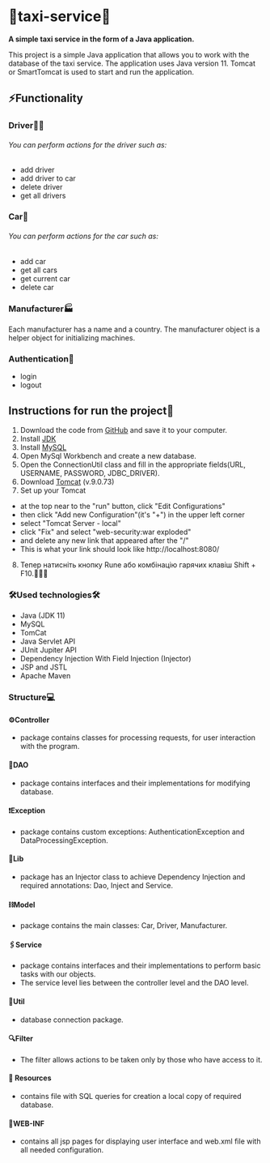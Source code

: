 # **🚖taxi-service🚖**
**A simple taxi service in the form of a Java application.**

This project is a simple Java application that allows you to work with the database of the taxi service.
The application uses Java version 11.
Tomcat or SmartTomcat is used to start and run the application.

## **⚡️Functionality**
### **‍️Driver👱‍♂️**
###### You can perform actions for the driver such as:
* add driver
* add driver to car
* delete driver
* get all drivers
### **Car🚗**
###### You can perform actions for the car such as:
* add car
* get all cars
* get current car
* delete car

### **Manufacturer🏭**
Each manufacturer has a name and a country. 
The manufacturer object is a helper object for initializing machines.

### **Authentication🔑**
* login
* logout

## Instructions for run the project🦾
1. Download the code from [GitHub](https://github.com/diana-lomei/taxi-service) and save it to your computer.
2. Install [JDK](https://www.oracle.com/cis/java/technologies/downloads/)
3. Install [MySQL](https://dev.mysql.com/downloads/installer/)
4. Open MySql Workbench and create a new database.
5. Open the ConnectionUtil class and fill in the appropriate fields(URL, USERNAME, PASSWORD, JDBC_DRIVER).
6. Download [Tomcat](https://tomcat.apache.org/download-90.cgi) (v.9.0.73)
7. Set up your Tomcat
*   at the top near to the "run" button, click "Edit Configurations"
* then click "Add new Configuration"(it's "+") in the upper left corner
* select "Tomcat Server - local"
* click "Fix" and select "web-security:war exploded"
* and delete any new link that appeared after the "/"
* This is what your link should look like http://localhost:8080/
8. Тепер натисніть кнопку Rune або комбінацію гарячих клавіш Shift + F10.🧑🏼‍💻

### **🛠️Used technologies🛠️**
* Java (JDK 11)
* MySQL
* TomCat
* Java Servlet API
* JUnit Jupiter API
* Dependency Injection With Field Injection (Injector)
* JSP and JSTL
* Apache Maven

### **Structure💻️**
#### ⚙️Controller
* package contains classes for processing requests, for user interaction with the program.
#### 🔩DAO
* package contains interfaces and their implementations for modifying database.
#### ❗️Exception
* package contains custom exceptions: AuthenticationException and DataProcessingException.
#### 📌Lib
* package has an Injector class to achieve Dependency Injection and required annotations: Dao, Inject and Service.
#### ⛓️Model
* package contains the main classes: Car, Driver, Manufacturer.
#### 🖇️Service
* package contains interfaces and their implementations to perform basic tasks with our objects.
* The service level lies between the controller level and the DAO level.
#### 🔗Util
* database connection package.
#### 🔍Filter
* The filter allows actions to be taken only by those who have access to it.
#### 📝 Resources
* contains file with SQL queries for creation a local copy of required database.
#### 🔧️WEB-INF
* contains all jsp pages for displaying user interface and web.xml file with all needed configuration.
